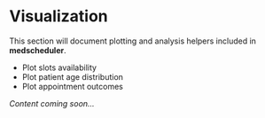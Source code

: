 # Visualization

This section will document plotting and analysis helpers included in **medscheduler**.

- Plot slots availability
- Plot patient age distribution
- Plot appointment outcomes

*Content coming soon…*
